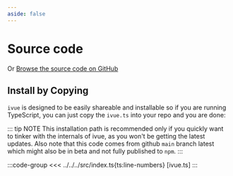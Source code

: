 ```yaml
---
aside: false
---
```

# Source code
Or [Browse the source code on GitHub](https://github.com/infinite-system/ivue/blob/main/src/index.ts)

## Install by Copying

`ivue` is designed to be easily shareable and installable so if you are running TypeScript, you can just copy the
`ivue.ts` into your repo and you are done:

::: tip NOTE
This installation path is recommended only if you quickly want to tinker with the internals of ivue, as you won't be getting the latest updates. Also note that this code comes from github `main` branch latest which might also be in beta and not fully published to `npm`.
:::

:::code-group
<<< ../../../src/index.ts{ts:line-numbers} [ivue.ts]
:::